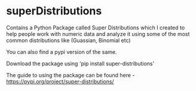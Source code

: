 # superDistributions
Contains a Python Package called Super Distributions which I created to help people work with numeric data and analyze it using some of the most common distributions like (Guassian, Binomial etc)


You can also find a pypi version of the same. 

Download the package using 'pip install super-distributions'

The guide to using the package can be found here - https://pypi.org/project/super-distributions/
